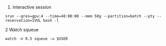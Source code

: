 1. Interactive session
```shell
srun --gres=gpu:4 --time=48:00:00 --mem 50g --partition=batch --pty --reservation=IVUL bash -l
```
2 Watch squeue
```shell
watch -n 0.5 squeue -u $USER
```
